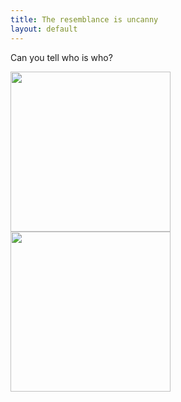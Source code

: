 ```yaml
---
title: The resemblance is uncanny
layout: default
---
```

Can you tell who is who?<br/>

<img height="256px" src="{{ site.baseurl }}/assets/images/emma.png"/>
<img height="256px" src="{{ site.baseurl }}/assets/images/bernie.jpg"/>
